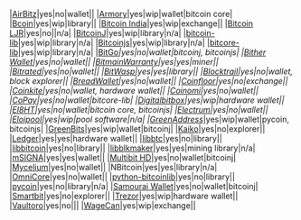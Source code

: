 |[AirBitz](https://airbitz.co/)|yes|no|wallet||
|[Armory](https://github.com/goatpig/BitcoinArmory/tree/SegWit/)|yes|wip|wallet|bitcoin core|
|[Bcoin](https://github.com/bcoin-org/bcoin)|yes|wip|library||
|[Bitcoin India](https://bitcoin-india.org/)|yes|wip|exchange||
|[Bitcoin LJR](http://luke.dashjr.org/programs/bitcoin-ljr/)|yes|no||n/a|
|[BitcoinJ](https://bitcoinj.github.io/)|yes|wip|library|n/a|
|[bitcoin-lib](https://github.com/ACINQ/bitcoin-lib)|yes|wip|library|n/a|
|[Bitcoinjs](http://bitcoinjs.org/)|yes|wip|library|n/a|
|[bitcore-lib](https://bitcore.io/)|yes|wip|library|n/a|
|[BitGo](https://www.bitgo.com/)*|yes|no|wallet|bitcoinj, bitcoinjs|
|[Bither Wallet](https://bither.net/)|yes|no|wallet||
|[BitmainWarranty](https://bitmainwarranty.com/)|yes|yes|miner||
|[Bitrated](https://www.bitrated.com/)|yes|no|wallet||
|[BitWasp](https://github.com/Bit-Wasp/bitcoin-php)|yes|yes|library||
|[Blocktrail](https://www.blocktrail.com/)|yes|no|wallet, block explorer||
|[BreadWallet](http://breadwallet.com/)|yes|no|wallet||
|[Coinfloor](https://www.coinfloor.co.uk/)|yes|no|exchange||
|[Coinkite](https://coinkite.com/)|yes|no|wallet, hardware wallet||
|[Coinomi](https://coinomi.com/)|yes|no|wallet||
|[CoPay](https://copay.io/)|yes|no|wallet|bitcore-lib|
|[Digitalbitbox](https://digitalbitbox.com/)|yes|wip|hardware wallet||
|[EI8HT](http://ei8.ht/)|yes|no|wallet|bitcoin core, bitcoinjs|
|[Electrum](https://electrum.org/)|yes|no|wallet||
|[Eloipool](https://github.com/luke-jr/eloipool)|yes|wip|pool software|n/a|
|[GreenAddress](https://greenaddress.it/)*|yes|wip|wallet|pycoin, bitcoinjs|
|[GreenBits](https://www.greenbits.com/)|yes|wip|wallet|bitcoinj|
|[Kaiko](https://www.kaiko.com/)|yes|no|explorer||
|[Ledger](https://www.ledgerwallet.com/)|yes|yes|hardware wallet||
|[libbtc](https://github.com/libbtc)|yes|no|library||
|[libbitcoin](http://libbitcoin.dyne.org/)|yes|no|library||
|[libblkmaker](https://github.com/bitcoin/libblkmaker)|yes|yes|mining library|n/a|
|[mSIGNA](https://ciphrex.com/)|yes|yes|wallet||
|[Multibit HD](https://multibit.org/)|yes|no|wallet|bitcoinj|
|[Mycelium](https://mycelium.com/)|yes|no|wallet||
|NBitcoin|yes|yes|library|n/a|
|[OmniCore](https://github.com/OmniLayer/omnicore)|yes|no|wallet||
|[python-bitcoinlib](https://github.com/petertodd/python-bitcoinlib)|yes|no|library||
|[pycoin](https://github.com/richardkiss/pycoin)|yes|no|library|n/a|
|[Samourai Wallet](http://samouraiwallet.com/)|yes|no|wallet|bitcoinj|
|[Smartbit](https://www.smartbit.com.au/)|yes|no|explorer||
|[Trezor](http://satoshilabs.com/trezor/)|yes|wip|hardware wallet||
|[Vaultoro](https://www.vaultoro.com/)|yes|no|||
|[WageCan](https://www.wagecan.com/)|yes|wip|exchange||
